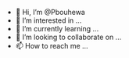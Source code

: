 - 👋 Hi, I’m @Pbouhewa
- 👀 I’m interested in ...
- 🌱 I’m currently learning ...
- 💞️ I’m looking to collaborate on ...
- 📫 How to reach me ...

<!---
Pbouhewa/Pbouhewa is a ✨ special ✨ repository because its `README.md` (this file) appears on your GitHub profile.
You can click the Preview link to take a look at your changes.
--->
